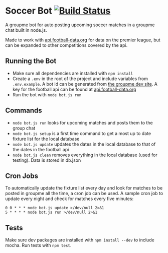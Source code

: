 # Soccer Bot [![Build Status](https://travis-ci.org/noahbass/soccer-bot.svg?branch=master)](https://travis-ci.org/noahbass/soccer-bot)

A groupme bot for auto posting upcoming soccer matches in a groupme chat built in node.js.

Made to work with [api.football-data.org](http://api.football-data.org/) for data on the premier league, but can be expanded to other competitions covered by the api.

## Running the Bot

- Make sure all dependencies are installed with `npm install`
- Create a `.env` in the root of the project and include variables from `.env.example`. A bot id can be generated from [the groupme dev site](https://dev.groupme.com/bots). A key for the football api can be found at [api.football-data.org](http://api.football-data.org/)
- Run the bot with `node bot.js run`

## Commands

- `node bot.js run` looks for upcoming matches and posts them to the group chat
- `node bot.js setup` is a first time command to get a most up to date fixture list for the local database
- `node bot.js update` updates the dates in the local database to that of the dates in the football api
- `node bot.js clean` removes everything in the local database (used for testing). Data is stored in db.json

## Cron Jobs

To automatically update the fixture list every day and look for matches to be posted in groupme all the time, a cron job can be used. A sample cron job to update every night and check for matches every five minutes:

```
0 0 * * * node bot.js update >/dev/null 2>&1
5 * * * * node bot.js run >/dev/null 2>&1
```

## Tests

Make sure dev packages are installed with `npm install --dev` to include mocha. Run tests with `npm test`.
